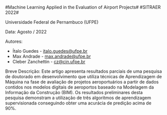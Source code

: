 #Machine Learning Applied in the Evaluation of Airport Projects# 
#SITRAER 2022#

Universidade Federal de Pernambuco (UFPE)

Data: Agosto / 2022

Autores:
*   Ítalo Guedes - italo.guedes@ufpe.br
*   Max Andrade - max.andrade@ufpe.br 
*   Cleber Zanchettin - cz@cin.ufpe.br 

Breve Descrição:
Este artigo apresenta resultados parciais de uma pesquisa de doutorado em desenvolvimento que utiliza técnicas de Aprendizagem de Máquina na fase de avaliação de projetos aeroportuários a partir de dados contidos nos modelos digitais de aeroportos baseado na Modelagem da Informação da Construção (BIM). Os resultados preliminares desta pesquisa demonstram a utilização de três algoritmos de aprendizagem supervisionada conseguindo obter uma acurácia de predição acima de 90%.
